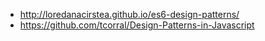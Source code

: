 * http://loredanacirstea.github.io/es6-design-patterns/
* https://github.com/tcorral/Design-Patterns-in-Javascript
